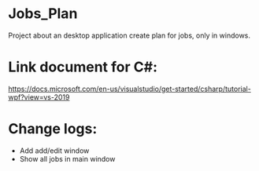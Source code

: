# Jobs_Plan
Project about an desktop application create plan for jobs, only in windows.

# Link document for C#: 
https://docs.microsoft.com/en-us/visualstudio/get-started/csharp/tutorial-wpf?view=vs-2019

# Change logs:
  - Add add/edit window
  - Show all jobs in main window
